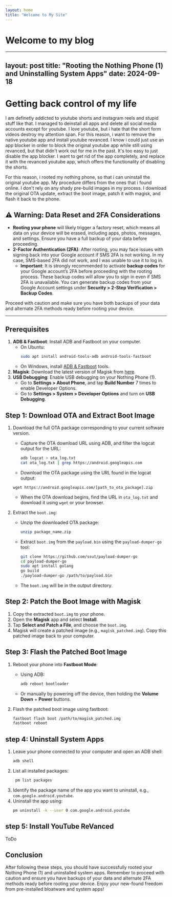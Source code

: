 ```yaml
---
layout: home
title: "Welcome to My Site"
---
```

# Welcome to my blog

---
layout: post
title: "Rooting the Nothing Phone (1) and Uninstalling System Apps"
date: 2024-09-18
---

# Getting back control of my life

I am definetly addicted to youtube shorts and instagram reels and stupid stuff like that. I managed to deinstall all apps and delete all social media accounts except for youtube. I love youtube, but i hate that the short form videos destroy my attention span. For this reason, i want to remove the native youtube app and install youtube revanced. I know i could just use an app blocker in order to block the original youtube app while still using revanced, but that didn't work out for me in the past. It's too easy to just disable the app blocker. I want to get rid of the app completely, and replace it with the revanced youtube app, which offers the functionality of disabling the shorts. 

For this reason, i rooted my nothing phone, so that i can uninstall the original youtube app. My procedure differs from the ones that i found online. I don't rely on any shady pre-build images in my process. I download the original OTA update, extract the boot image, patch it with magisk, and flash it back to the phone. 

## ⚠️ Warning: Data Reset and 2FA Considerations

- **Rooting your phone** will likely trigger a factory reset, which means all data on your device will be erased, including apps, photos, messages, and settings. Ensure you have a full backup of your data before proceeding.
- **2-Factor Authentication (2FA)**: After rooting, you may face issues with signing back into your Google account if SMS 2FA is not working. In my case, SMS-based 2FA did not work, and I was unable to use it to log in. 
  - **Important**: It is strongly recommended to activate **backup codes** for your Google account’s 2FA before proceeding with the rooting process. These backup codes will allow you to sign in even if SMS 2FA is unavailable. You can generate backup codes from your Google Account settings under **Security > 2-Step Verification > Backup Codes**.

Proceed with caution and make sure you have both backups of your data and alternate 2FA methods ready before rooting your device.

---

## Prerequisites
1. **ADB & Fastboot**: Install ADB and Fastboot on your computer.
   - On Ubuntu: 
     ```bash
     sudo apt install android-tools-adb android-tools-fastboot
     ```
   - On Windows, install [ADB & Fastboot](https://developer.android.com/studio/releases/platform-tools) tools.
2. **Magisk**: Download the latest version of Magisk from [here](https://github.com/topjohnwu/Magisk/releases).
3. **USB Debugging**: Enable USB debugging on your Nothing Phone (1).
   - Go to **Settings > About Phone**, and tap **Build Number** 7 times to enable Developer Options.
   - Go to **Settings > System > Developer Options** and turn on **USB Debugging**.

## Step 1: Download OTA and Extract Boot Image
1. Download the full OTA package corresponding to your current software version.
   - Capture the OTA download URL using ADB, and filter the logcat output for the URL:
     ```bash
     adb logcat > ota_log.txt
     cat ota_log.txt | grep https://android.googleapis.com
     ```
   - Download the OTA package using the URL found in the logcat output:
    ```
    wget https://android.googleapis.com/[path_to_ota_package].zip
   ```
   - When the OTA download begins, find the URL in `ota_log.txt` and download it using `wget` or your browser.

2. Extract the `boot.img`:
   - Unzip the downloaded OTA package:
     ```bash
     unzip package_name.zip
     ```
   - Extract `boot.img` from the `payload.bin` using the `payload-dumper-go` tool:
     ```bash
     git clone https://github.com/ssut/payload-dumper-go
     cd payload-dumper-go
     sudo apt install golang
     go build
     ./payload-dumper-go /path/to/payload.bin
     ```
   - The `boot.img` will be in the output directory.

## Step 2: Patch the Boot Image with Magisk
1. Copy the extracted `boot.img` to your phone.
2. Open the **Magisk** app and select **Install**.
3. Tap **Select and Patch a File**, and choose the `boot.img`.
4. Magisk will create a patched image (e.g., `magisk_patched.img`). Copy this patched image back to your computer.

## Step 3: Flash the Patched Boot Image
1. Reboot your phone into **Fastboot Mode**:
   - Using ADB:
     ```bash
     adb reboot bootloader
     ```
   - Or manually by powering off the device, then holding the **Volume Down** + **Power** buttons.

2. Flash the patched boot image using fastboot:
   ```bash
   fastboot flash boot /path/to/magisk_patched.img
   fastboot reboot


## step 4: Uninstall System Apps
1. Leave your phone connected to your computer and open an ADB shell:
   ```bash
   adb shell
   ```
2. List all installed packages:
   ```bash
    pm list packages
    ```
3. Identify the package name of the app you want to uninstall, e.g., `com.google.android.youtube`.
4. Uninstall the app using:
   ```bash
   pm uninstall -k --user 0 com.google.android.youtube
   ```

## step 5: Install YouTube ReVanced

ToDo

## Conclusion
After following these steps, you should have successfully rooted your Nothing Phone (1) and uninstalled system apps. Remember to proceed with caution and ensure you have backups of your data and alternate 2FA methods ready before rooting your device. Enjoy your new-found freedom from pre-installed bloatware and system apps!
```